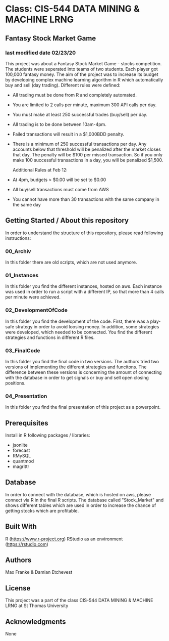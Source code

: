 # Class: CIS-544 DATA MINING & MACHINE LRNG
## Fantasy Stock Market Game
### last modified date 02/23/20

This project was about a Fantasy Stock Market Game - stocks competition. The students were seperated into teams of two students. Each player got 100,000 fantasy money.
The aim of the project was to increase its budget by developing complex machine learning algorithm in R which automatically buy and sell (day trading). Different rules were defined:
 - All trading must be done from R and completely automated.
 - You are limited to 2 calls per minute, maximum 300 API calls per day.
 - You must make at least 250 successful trades (buy/sell) per day.
 - All trading is to be done between 10am-4pm.
 - Failed transactions will result in a $1,000BDD penalty.
 - There is a minimum of 250 successful transactions per day. Any accounts below that threshold will be penalized after the market closes that day. The penalty will be $100 per missed transaction. So if you only make 100 successful transactions in a day, you will be penalized $1,500.

    Additional Rules at Feb 12:

 - At 4pm, budgets > $0.00 will be set to $0.00
 - All buy/sell transactions must come from AWS
 - You cannot have more than 30 transactions with the same company in the same day

## Getting Started / About this repository

In order to understand the structure of this repository, please read following instructions:

### 00_Archiv

In this folder there are old scripts, which are not used anymore.

### 01_Instances

In this folder you find the different instances, hosted on aws. Each instance was used in order to run a script with a different IP, so that more than 4 calls per minute were achieved.

### 02_DevelopmentOfCode

In this folder you find the development of the code. First, there was a play-safe strategy in order to avoid loosing money. In addition, some strategies were developed, which needed to be connected. You find the different strategies and functions in different R files.

### 03_FinalCode

In this folder you find the final code in two versions. The authors tried two versions of implementing the different strategies and funcitons. The difference between these versions is concerning the amount of connecting with the database in order to get signals or buy and sell open closing positions.

### 04_Presentation

In this folder you find the final presentation of this project as a powerpoint.

## Prerequisites

Install in R following packages / libraries:
 - jsonlite
 - forecast
 - RMySQL
 - quantmod
 - magrittr

## Database

In order to connect with the database, which is hosted on aws, please connect via R in the final R scripts. The database called "Stock_Market" and shows different tables which are used in order to increase the chance of getting stocks which are profitable.

## Built With

R (https://www.r-project.org)
RStudio as an environment (https://rstudio.com)

## Authors

Max Franke & 
Damian Etchevest


## License

This project was a part of the class CIS-544 DATA MINING & MACHINE LRNG at St Thomas University

## Acknowledgments

None

